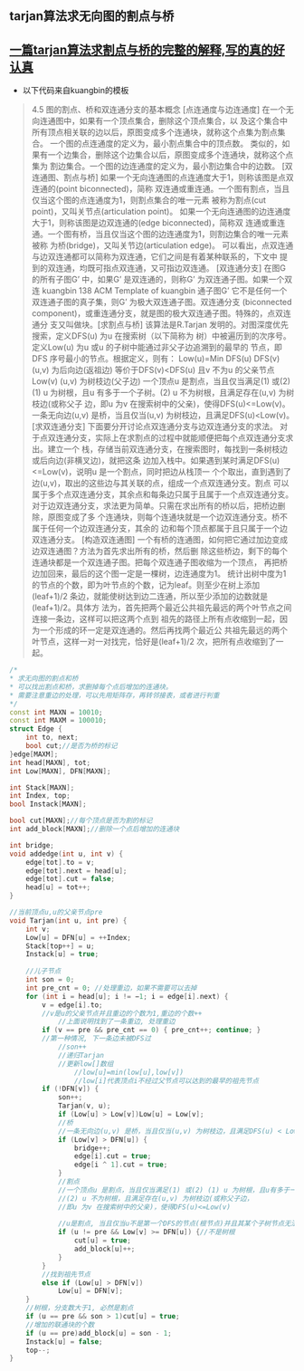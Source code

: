 ## tarjan算法求无向图的割点与桥
[一篇tarjan算法求割点与桥的完整的解释,写的真的好认真](https://www.cnblogs.com/nullzx/p/7968110.html)
---
* 以下代码来自kuangbin的模板
> 4.5 图的割点、桥和双连通分支的基本概念
[点连通度与边连通度] 在一个无向连通图中，如果有一个顶点集合，删除这个顶点集合，以
及这个集合中所有顶点相关联的边以后，原图变成多个连通块，就称这个点集为割点集合。
一个图的点连通度的定义为，最小割点集合中的顶点数。
类似的，如果有一个边集合，删除这个边集合以后，原图变成多个连通块，就称这个点集为
割边集合。一个图的边连通度的定义为，最小割边集合中的边数。
[双连通图、割点与桥]
如果一个无向连通图的点连通度大于1，则称该图是点双连通的(point biconnected)，简称
双连通或重连通。一个图有割点，当且仅当这个图的点连通度为1，则割点集合的唯一元素
被称为割点(cut point)，又叫关节点(articulation point)。
如果一个无向连通图的边连通度大于1，则称该图是边双连通的(edge biconnected)，简称双
连通或重连通。一个图有桥，当且仅当这个图的边连通度为1，则割边集合的唯一元素被称
为桥(bridge)，又叫关节边(articulation edge)。
可以看出，点双连通与边双连通都可以简称为双连通，它们之间是有着某种联系的，下文中
提到的双连通，均既可指点双连通，又可指边双连通。
[双连通分支]
在图G 的所有子图G’ 中，如果G’ 是双连通的，则称G’ 为双连通子图。如果一个双连
kuangbin 138
ACM Template of kuangbin
通子图G’ 它不是任何一个双连通子图的真子集，则G’ 为极大双连通子图。双连通分支
(biconnected component)，或重连通分支，就是图的极大双连通子图。特殊的，点双连通分
支又叫做块。[求割点与桥]
该算法是R.Tarjan 发明的。对图深度优先搜索，定义DFS(u) 为u 在搜索树（以下简称为
树）中被遍历到的次序号。定义Low(u) 为u 或u 的子树中能通过非父子边追溯到的最早的
节点，即DFS 序号最小的节点。根据定义，则有：
Low(u)=Min DFS(u) DFS(v) (u,v) 为后向边(返祖边) 等价于DFS(v)<DFS(u) 且v 不为u
的父亲节点Low(v) (u,v) 为树枝边(父子边) 一个顶点u 是割点，当且仅当满足(1) 或(2)
(1) u 为树根，且u 有多于一个子树。(2) u 不为树根，且满足存在(u,v) 为树枝边(或称父子
边，即u 为v 在搜索树中的父亲)，使得DFS(u)<=Low(v)。
一条无向边(u,v) 是桥，当且仅当(u,v) 为树枝边，且满足DFS(u)<Low(v)。
[求双连通分支]
下面要分开讨论点双连通分支与边双连通分支的求法。
对于点双连通分支，实际上在求割点的过程中就能顺便把每个点双连通分支求出。建立一个
栈，存储当前双连通分支，在搜索图时，每找到一条树枝边或后向边(非横叉边)，就把这条
边加入栈中。如果遇到某时满足DFS(u)<=Low(v)，说明u 是一个割点，同时把边从栈顶一
个个取出，直到遇到了边(u,v)，取出的这些边与其关联的点，组成一个点双连通分支。割点
可以属于多个点双连通分支，其余点和每条边只属于且属于一个点双连通分支。
对于边双连通分支，求法更为简单。只需在求出所有的桥以后，把桥边删除，原图变成了多
个连通块，则每个连通块就是一个边双连通分支。桥不属于任何一个边双连通分支，其余的
边和每个顶点都属于且只属于一个边双连通分支。
[构造双连通图]
一个有桥的连通图，如何把它通过加边变成边双连通图？方法为首先求出所有的桥，然后删
除这些桥边，剩下的每个连通块都是一个双连通子图。把每个双连通子图收缩为一个顶点，
再把桥边加回来，最后的这个图一定是一棵树，边连通度为1。
统计出树中度为1 的节点的个数，即为叶节点的个数，记为leaf。则至少在树上添加
(leaf+1)/2 条边，就能使树达到边二连通，所以至少添加的边数就是(leaf+1)/2。具体方
法为，首先把两个最近公共祖先最远的两个叶节点之间连接一条边，这样可以把这两个点到
祖先的路径上所有点收缩到一起，因为一个形成的环一定是双连通的。然后再找两个最近公
共祖先最远的两个叶节点，这样一对一对找完，恰好是(leaf+1)/2 次，把所有点收缩到了一
起。
```c++
/*
* 求无向图的割点和桥
* 可以找出割点和桥，求删掉每个点后增加的连通块。
* 需要注意重边的处理，可以先用矩阵存，再转邻接表，或者进行判重
*/
const int MAXN = 10010;
const int MAXM = 100010;
struct Edge {
	int to, next;
	bool cut;//是否为桥的标记
}edge[MAXM];
int head[MAXN], tot;
int Low[MAXN], DFN[MAXN];

int Stack[MAXN];
int Index, top;
bool Instack[MAXN];

bool cut[MAXN];//每个顶点是否为割的标记
int add_block[MAXN];//删除一个点后增加的连通块

int bridge;
void addedge(int u, int v) {
	edge[tot].to = v;
	edge[tot].next = head[u];
	edge[tot].cut = false;
	head[u] = tot++;
}

//当前顶点u,u的父亲节点pre
void Tarjan(int u, int pre) {
	int v;
	Low[u] = DFN[u] = ++Index;
	Stack[top++] = u;
	Instack[u] = true;
	
	//儿子节点
	int son = 0;
	int pre_cnt = 0; //处理重边，如果不需要可以去掉
	for (int i = head[u]; i != −1; i = edge[i].next) {
		v = edge[i].to;
		//v是u的父亲节点并且重边的个数为1,重边的个数++
			//上面说明找到了一条重边, 处理重边
		if (v == pre && pre_cnt == 0) { pre_cnt++; continue; }
		//第一种情况, 下一条边未被DFS过
			//son++
			//递归Tarjan
			//更新low[]数组
				//low[u]=min(low[u],low[v])
				//low[i]代表顶点i不经过父节点可以达到的最早的祖先节点
		if (!DFN[v]) {
			son++;
			Tarjan(v, u);
			if (Low[u] > Low[v])Low[u] = Low[v];
			//桥
			//一条无向边(u,v) 是桥，当且仅当(u,v) 为树枝边，且满足DFS(u) < Low(v)。
			if (Low[v] > DFN[u]) {
				bridge++;
				edge[i].cut = true;
				edge[i ^ 1].cut = true;
			}
			//割点
			//一个顶点u 是割点，当且仅当满足(1) 或(2) (1) u 为树根，且u有多于一个子树。
			//(2) u 不为树根，且满足存在(u,v) 为树枝边(或称父子边，
			//即u 为v 在搜索树中的父亲)，使得DFS(u)<=Low(v)
			
			//u是割点, 当且仅当u不是第一个DFS的节点(根节点)并且其某个子树节点无法通过u遍历到u的祖先节点 
			if (u != pre && Low[v] >= DFN[u]) {//不是树根
				cut[u] = true;
				add_block[u]++;
			}
		}
		//找到祖先节点
		else if (Low[u] > DFN[v])
			Low[u] = DFN[v];
	}
	//树根，分支数大于1, 必然是割点
	if (u == pre && son > 1)cut[u] = true;
	//增加的联通块的个数
	if (u == pre)add_block[u] = son - 1;
	Instack[u] = false;
	top--;
}
```